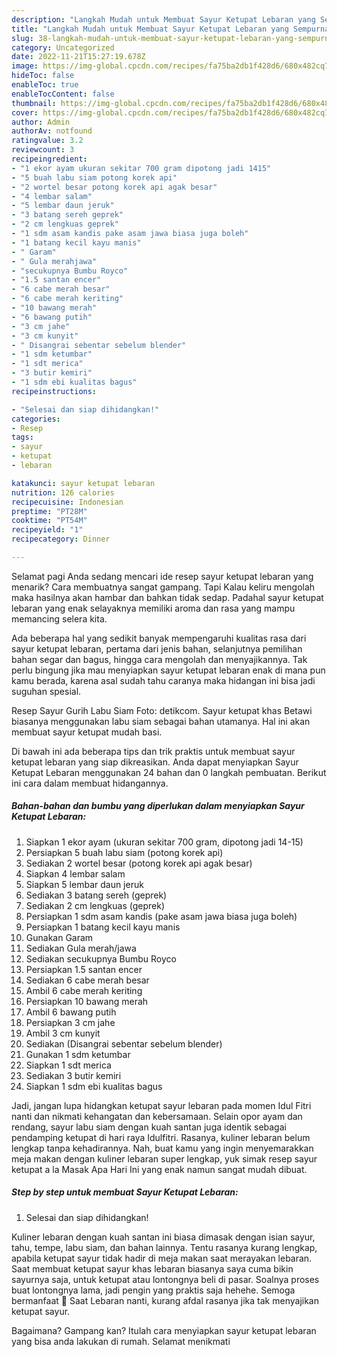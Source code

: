 ```yaml
---
description: "Langkah Mudah untuk Membuat Sayur Ketupat Lebaran yang Sempurna, Buat Buka Puasa}"
title: "Langkah Mudah untuk Membuat Sayur Ketupat Lebaran yang Sempurna, Buat Buka Puasa}"
slug: 38-langkah-mudah-untuk-membuat-sayur-ketupat-lebaran-yang-sempurna-buat-buka-puasa
category: Uncategorized
date: 2022-11-21T15:27:19.678Z
image: https://img-global.cpcdn.com/recipes/fa75ba2db1f428d6/680x482cq70/sayur-ketupat-lebaran-foto-resep-utama.jpg
hideToc: false
enableToc: true
enableTocContent: false
thumbnail: https://img-global.cpcdn.com/recipes/fa75ba2db1f428d6/680x482cq70/sayur-ketupat-lebaran-foto-resep-utama.jpg
cover: https://img-global.cpcdn.com/recipes/fa75ba2db1f428d6/680x482cq70/sayur-ketupat-lebaran-foto-resep-utama.jpg
author: Admin
authorAv: notfound
ratingvalue: 3.2
reviewcount: 3
recipeingredient:
- "1 ekor ayam ukuran sekitar 700 gram dipotong jadi 1415"
- "5 buah labu siam potong korek api"
- "2 wortel besar potong korek api agak besar"
- "4 lembar salam"
- "5 lembar daun jeruk"
- "3 batang sereh geprek"
- "2 cm lengkuas geprek"
- "1 sdm asam kandis pake asam jawa biasa juga boleh"
- "1 batang kecil kayu manis"
- " Garam"
- " Gula merahjawa"
- "secukupnya Bumbu Royco"
- "1.5 santan encer"
- "6 cabe merah besar"
- "6 cabe merah keriting"
- "10 bawang merah"
- "6 bawang putih"
- "3 cm jahe"
- "3 cm kunyit"
- " Disangrai sebentar sebelum blender"
- "1 sdm ketumbar"
- "1 sdt merica"
- "3 butir kemiri"
- "1 sdm ebi kualitas bagus"
recipeinstructions:

- "Selesai dan siap dihidangkan!"
categories:
- Resep
tags:
- sayur
- ketupat
- lebaran

katakunci: sayur ketupat lebaran 
nutrition: 126 calories
recipecuisine: Indonesian
preptime: "PT28M"
cooktime: "PT54M"
recipeyield: "1"
recipecategory: Dinner

---
```



Selamat pagi Anda sedang mencari ide resep sayur ketupat lebaran yang menarik? Cara membuatnya sangat gampang. Tapi Kalau keliru mengolah maka hasilnya akan hambar dan bahkan tidak sedap. Padahal sayur ketupat lebaran yang enak selayaknya memiliki aroma dan rasa yang mampu memancing selera kita.


Ada beberapa hal yang sedikit banyak mempengaruhi kualitas rasa dari sayur ketupat lebaran, pertama dari jenis bahan, selanjutnya pemilihan bahan segar dan bagus, hingga cara mengolah dan menyajikannya. Tak perlu bingung jika mau menyiapkan sayur ketupat lebaran enak di mana pun kamu berada, karena asal sudah tahu caranya maka hidangan ini bisa jadi suguhan spesial.

Resep Sayur Gurih Labu Siam Foto: detikcom. Sayur ketupat khas Betawi biasanya menggunakan labu siam sebagai bahan utamanya. Hal ini akan membuat sayur ketupat mudah basi.


Di bawah ini ada beberapa tips dan trik praktis untuk membuat sayur ketupat lebaran yang siap dikreasikan. Anda dapat menyiapkan Sayur Ketupat Lebaran menggunakan 24 bahan dan 0 langkah pembuatan. Berikut ini cara dalam membuat hidangannya.

<!--inarticleads1-->

##### Bahan-bahan dan bumbu yang diperlukan dalam menyiapkan Sayur Ketupat Lebaran:

1. Siapkan 1 ekor ayam (ukuran sekitar 700 gram, dipotong jadi 14-15)
1. Persiapkan 5 buah labu siam (potong korek api)
1. Sediakan 2 wortel besar (potong korek api agak besar)
1. Siapkan 4 lembar salam
1. Siapkan 5 lembar daun jeruk
1. Sediakan 3 batang sereh (geprek)
1. Sediakan 2 cm lengkuas (geprek)
1. Persiapkan 1 sdm asam kandis (pake asam jawa biasa juga boleh)
1. Persiapkan 1 batang kecil kayu manis
1. Gunakan  Garam
1. Sediakan  Gula merah/jawa
1. Sediakan secukupnya Bumbu Royco
1. Persiapkan 1.5 santan encer
1. Sediakan 6 cabe merah besar
1. Ambil 6 cabe merah keriting
1. Persiapkan 10 bawang merah
1. Ambil 6 bawang putih
1. Persiapkan 3 cm jahe
1. Ambil 3 cm kunyit
1. Sediakan  (Disangrai sebentar sebelum blender)
1. Gunakan 1 sdm ketumbar
1. Siapkan 1 sdt merica
1. Sediakan 3 butir kemiri
1. Siapkan 1 sdm ebi kualitas bagus


Jadi, jangan lupa hidangkan ketupat sayur lebaran pada momen Idul Fitri nanti dan nikmati kehangatan dan kebersamaan. Selain opor ayam dan rendang, sayur labu siam dengan kuah santan juga identik sebagai pendamping ketupat di hari raya Idulfitri. Rasanya, kuliner lebaran belum lengkap tanpa kehadirannya. Nah, buat kamu yang ingin menyemarakkan meja makan dengan kuliner lebaran super lengkap, yuk simak resep sayur ketupat a la Masak Apa Hari Ini yang enak namun sangat mudah dibuat. 

<!--inarticleads2-->

##### Step by step untuk membuat Sayur Ketupat Lebaran:


1. Selesai dan siap dihidangkan!

Kuliner lebaran dengan kuah santan ini biasa dimasak dengan isian sayur, tahu, tempe, labu siam, dan bahan lainnya. Tentu rasanya kurang lengkap, apabila ketupat sayur tidak hadir di meja makan saat merayakan lebaran. Saat membuat ketupat sayur khas lebaran biasanya saya cuma bikin sayurnya saja, untuk ketupat atau lontongnya beli di pasar. Soalnya proses buat lontongnya lama, jadi pengin yang praktis saja hehehe. Semoga bermanfaat 🙂 Saat Lebaran nanti, kurang afdal rasanya jika tak menyajikan ketupat sayur. 

Bagaimana? Gampang kan? Itulah cara menyiapkan sayur ketupat lebaran yang bisa anda lakukan di rumah. Selamat menikmati
